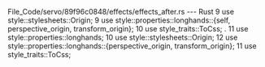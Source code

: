 File_Code/servo/89f96c0848/effects/effects_after.rs --- Rust
 9 use style::stylesheets::Origin;                                                                                                                            9 use style::properties::longhands::{self, perspective_origin, transform_origin};
10 use style_traits::ToCss;                                                                                                                                   . 
11 use style::properties::longhands;                                                                                                                         10 use style::stylesheets::Origin;
12 use style::properties::longhands::{perspective_origin, transform_origin};                                                                                 11 use style_traits::ToCss;


